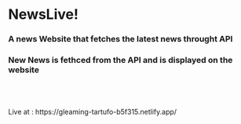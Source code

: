 # NewsLive!

### A news Website that fetches the latest news throught API <br>
### New News is fethced from the API and is displayed on the website
<br>
<br>
<br>
Live at : https://gleaming-tartufo-b5f315.netlify.app/
